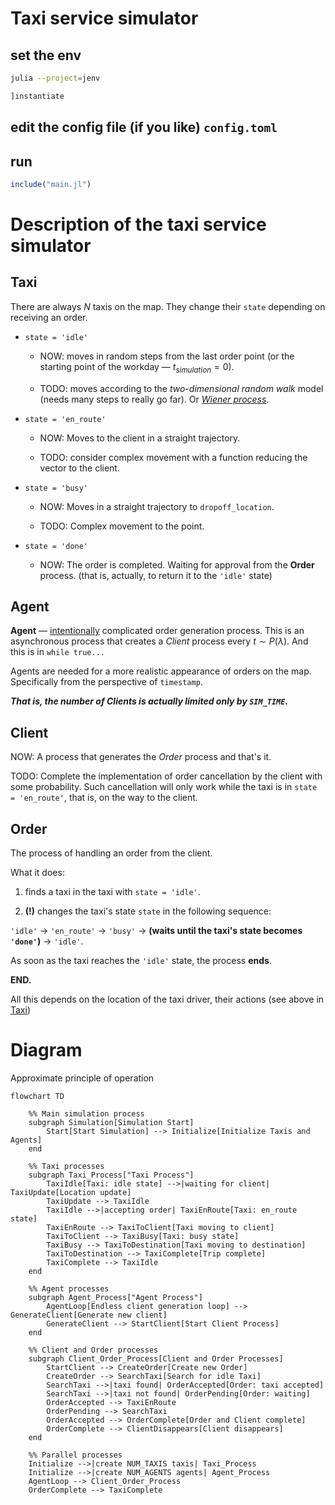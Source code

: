 # Taxi service simulator
## set the env

```bash
julia --project=jenv
```
```julia
]instantiate
```

## edit the config file (if you like) `config.toml`

## run

```julia
include("main.jl")
```

# Description of the taxi service simulator

## Taxi

There are always $N$ taxis on the map. They change their `state` depending on receiving an order.

* `state = 'idle'`

  * NOW: moves in random steps from the last order point (or the starting point of the workday &mdash; $t_{simulation} = 0$).

  * TODO: moves according to the *two-dimensional random walk* model (needs many steps to really go far). Or [*Wiener process*](https://en.wikipedia.org/wiki/Random_walk).

* `state = 'en_route'`

  * NOW: Moves to the client in a straight trajectory.

  * TODO: consider complex movement with a function reducing the vector to the client.

* `state = 'busy'`

  * NOW: Moves in a straight trajectory to `dropoff_location`.

  * TODO: Complex movement to the point.

* `state = 'done'`

  * NOW: The order is completed. Waiting for approval from the **Order** process. (that is, actually, to return it to the `'idle'` state)

## Agent

**Agent** &mdash; <u>intentionally</u> complicated order generation process. This is an asynchronous process that creates a *Client* process every $t \sim P(\lambda)$. And this is in `while true...`

Agents are needed for a more realistic appearance of orders on the map. Specifically from the perspective of `timestamp`.

***That is, the number of Clients is actually limited only by `SIM_TIME`.***

## Client

NOW: A process that generates the *Order* process and that's it.

TODO: Complete the implementation of order cancellation by the client with some probability. Such cancellation will only work while the taxi is in `state = 'en_route'`, that is, on the way to the client.

## Order

The process of handling an order from the client.

What it does:

1. finds a taxi in the taxi with `state = 'idle'`.

2. **(!)** changes the taxi's state `state` in the following sequence:

`'idle'` → `'en_route'` → `'busy'` → **(waits until the taxi's state becomes `'done'`)** → `'idle'`.

As soon as the taxi reaches the `'idle'` state, the process **ends**.

**END.**

All this depends on the location of the taxi driver, their actions (see above in [Taxi](#taxi))

# Diagram

Approximate principle of operation

```mermaid
flowchart TD

    %% Main simulation process
    subgraph Simulation[Simulation Start]
        Start[Start Simulation] --> Initialize[Initialize Taxis and Agents]
    end

    %% Taxi processes
    subgraph Taxi_Process["Taxi Process"]
        TaxiIdle[Taxi: idle state] -->|waiting for client| TaxiUpdate[Location update]
        TaxiUpdate --> TaxiIdle
        TaxiIdle -->|accepting order| TaxiEnRoute[Taxi: en_route state]
        TaxiEnRoute --> TaxiToClient[Taxi moving to client]
        TaxiToClient --> TaxiBusy[Taxi: busy state]
        TaxiBusy --> TaxiToDestination[Taxi moving to destination]
        TaxiToDestination --> TaxiComplete[Trip complete]
        TaxiComplete --> TaxiIdle
    end

    %% Agent processes
    subgraph Agent_Process["Agent Process"]
        AgentLoop[Endless client generation loop] --> GenerateClient[Generate new client]
        GenerateClient --> StartClient[Start Client Process]
    end

    %% Client and Order processes
    subgraph Client_Order_Process[Client and Order Processes]
        StartClient --> CreateOrder[Create new Order]
        CreateOrder --> SearchTaxi[Search for idle Taxi]
        SearchTaxi -->|taxi found| OrderAccepted[Order: taxi accepted]
        SearchTaxi -->|taxi not found| OrderPending[Order: waiting]
        OrderAccepted --> TaxiEnRoute
        OrderPending --> SearchTaxi
        OrderAccepted --> OrderComplete[Order and Client complete]
        OrderComplete --> ClientDisappears[Client disappears]
    end

    %% Parallel processes
    Initialize -->|create NUM_TAXIS taxis| Taxi_Process
    Initialize -->|create NUM_AGENTS agents| Agent_Process
    AgentLoop --> Client_Order_Process
    OrderComplete --> TaxiComplete
```
